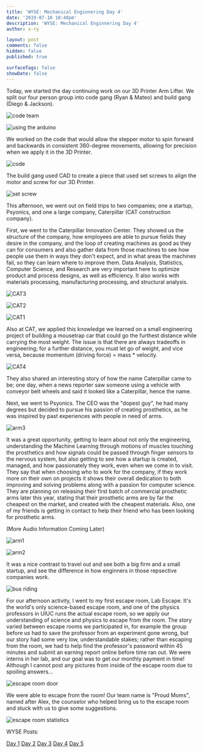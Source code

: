 ```yaml
---
title: 'WYSE: Mechanical Enginnering Day 4'
date: '2019-07-10 10:48pm'
description: 'WYSE: Mechanical Enginnering Day 4'
author: x-ry

layout: post
comments: false
hidden: false
published: true

surfaceTags: false
showDate: false
---
```


Today, we started the day continuing work on our 3D Printer Arm Lifter. We split our four person group into code gang (Ryan & Mateo) and build gang (Diego & Jackson). 

![code team](https://x-ry.github.io/assets/images/WYSE/7.10/codeteam.jpeg)

![using the arduino](https://x-ry.github.io/assets/images/WYSE/7.10/arduino.jpg)

We worked on the code that would allow the stepper motor to spin forward and backwards in consistent 360-degree movements, allowing for precision when we apply it in the 3D Printer.

![code](https://x-ry.github.io/assets/images/WYSE/7.10/codey.gif)

The build gang used CAD to create a piece that used set screws to align the motor and screw for our 3D Printer.

![set screw](https://x-ry.github.io/assets/images/WYSE/7.10/set.jpg)

This afternoon, we went out on field trips to two companies; one a startup, Psyonics, and one a large company, Caterpillar (CAT construction company). 

First, we went to the Caterpillar Innovation Center. They showed us the structure of the company, how employees are able to pursue fields they desire in the company, and the loop of creating machines as good as they can for consumers and also gather data from those machines to see how people use them in ways they don't expect, and in what areas the machines fail, so they can learn where to improve them. Data Analysis, Statistics, Computer Science, and Research are very important here to optimize product and process designs, as well as efficiency. It also works with materials processing, manufacturing processing, and structural analysis. 

![CAT3](https://x-ry.github.io/assets/images/WYSE/7.10/cat3.jpg)

![CAT2](https://x-ry.github.io/assets/images/WYSE/7.10/cat2.jpg)

![CAT1](https://x-ry.github.io/assets/images/WYSE/7.10/cat1.png)

Also at CAT, we applied this knowledge we learned on a small engineering project of building a mousetrap car that could go the furthest distance while carrying the most weight. The issue is that there are always tradeoffs in engineering; for a further distance, you must let go of weight, and vice versa, because momentum (driving force) = mass * velocity.

![CAT4](https://x-ry.github.io/assets/images/WYSE/7.10/cat4.jpg)

They also shared an interesting story of how the name Caterpillar came to be; one day, when a news reporter saw someone using a vehicle with conveyor belt wheels and said it looked like a Caterpillar, hence the name.

Next, we went to Psyonics. The CEO was the "dopest guy", he had many degrees but decided to pursue his passion of creating prosthetics, as he was inspired by past experiences with people in need of arms. 

![arm3](https://x-ry.github.io/assets/images/WYSE/7.10/arm4.png)

It was a great opportunity, getting to learn about not only the engineering, understanding the Machine Learning through motions of muscles touching the prosthetics and how signals could be passed through finger sensors to the nervous system, but also getting to see how a startup is created, managed, and how passionately they work, even when we come in to visit. They say that when choosing who to work for the company, if they work more on their own on projects it shows their overall dedication to both improving and solving problems along with a passion for computer science. They are planning on releasing their first batch of commercial prosthetic arms later this year, stating that their prosthetic arms are by far the cheapest on the market, and created with the cheapest materials. Also, one of my friends is getting in contact to help their friend who has been looking for prosthetic arms.

(More Audio Information Coming Later)

![arm1](https://x-ry.github.io/assets/images/WYSE/7.10/arm1.jpg)

![arm2](https://x-ry.github.io/assets/images/WYSE/7.10/arm2.jpg)

It was a nice contrast to travel out and see both a big firm and a small startup, and see the difference in how enginners in those repsective companies work.

![bus riding](https://x-ry.github.io/assets/images/WYSE/7.10/bus.jpg)

For our afternoon activity, I went to my first escape room, Lab Escape. It's the world's only science-based escape room, and one of the physics professors in UIUC runs the actual escape room, so we apply our understanding of science and physics to escape from the room. The story varied between escape rooms we participated in, for example the group before us had to save the professor from an experiment gone wrong, but our story had some very low, understandable stakes; rather than escaping from the room, we had to help find the professor's password within 45 minutes and submit an earning report online before time ran out. We were interns in her lab, and our goal was to get our monthly payment in time!
Although I cannot post any pictures from inside of the escape room due to spoiling answers...

![escape room door](https://x-ry.github.io/assets/images/WYSE/7.10/escape1.jpg)

We were able to escape from the room! Our team name is "Proud Moms", named after Alex, the counselor who helped bring us to the escape room and stuck with us to give some suggestions.

![escape room statistics](https://x-ry.github.io/assets/images/WYSE/7.10/escape2.jpg)





WYSE Posts:

[Day 1](https://x-ry.github.io/WYSE1/) [Day 2](https://x-ry.github.io/WYSE2/) [Day 3](https://x-ry.github.io/WYSE3/) [Day 4](https://x-ry.github.io/WYSE4/) [Day 5](https://x-ry.github.io/WYSE5/)